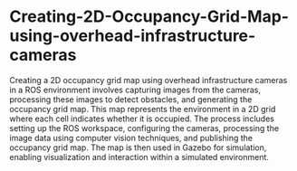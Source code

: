 # Creating-2D-Occupancy-Grid-Map-using-overhead-infrastructure-cameras
Creating a 2D occupancy grid map using overhead infrastructure cameras in a ROS environment involves capturing images from the cameras, processing these images to detect obstacles, and generating the occupancy grid map. This map represents the environment in a 2D grid where each cell indicates whether it is occupied. The process includes setting up the ROS workspace, configuring the cameras, processing the image data using computer vision techniques, and publishing the occupancy grid map. The map is then used in Gazebo for simulation, enabling visualization and interaction within a simulated environment.
